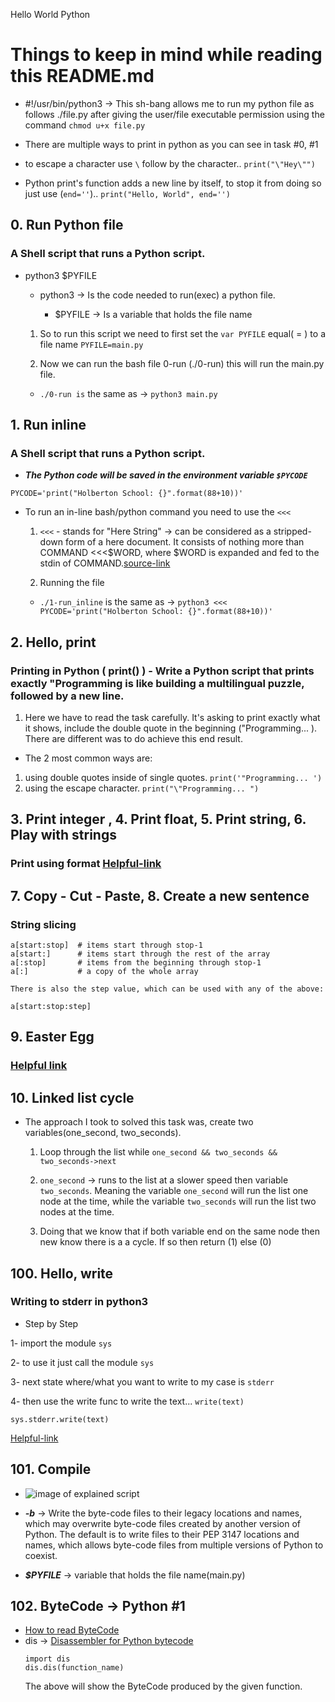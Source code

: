 Hello World Python

# Things to keep in mind while reading this README.md

- #!/usr/bin/python3 -> This sh-bang allows me to run my python file as follows ./file.py
after giving the user/file executable permission using the command `chmod u+x file.py`

- There are multiple ways to print in python as you can see in task #0, #1

- to escape a character use `\` follow by the character.. `print("\"Hey\"")`

- Python print's function adds a new line by itself, to stop it from doing so just use (`end=''`).. `print("Hello, World", end='')`


## 0. Run Python file

### A Shell script that runs a Python script.

- python3 $PYFILE

  - python3 -> Is the code needed to run(exec) a python file.

    - $PYFILE -> Is a variable that holds the file name

  1. So to run this script we need to first set the `var PYFILE` equal( = ) to a file name
    `PYFILE=main.py`

  2. Now we can run the bash file 0-run (./0-run) this will run the main.py file.
    - `./0-run is` the same as -> `python3 main.py`

## 1. Run inline

### A Shell script that runs a Python script.

- ***The Python code will be saved in the environment variable `$PYCODE`***

`PYCODE='print("Holberton School: {}".format(88+10))'`

  - To run an in-line bash/python command you need to use the `<<<`

    1. `<<<` - stands for "Here String" -> can be considered as a stripped-down form of a here document. It consists of nothing more than COMMAND <<<$WORD, where $WORD is expanded and fed to the stdin of COMMAND.[source-link](https://linux.die.net/abs-guide/x15683.html)

    2. Running the file

      - `./1-run_inline` is the same as -> `python3 <<< PYCODE='print("Holberton School: {}".format(88+10))'`

## 2. Hello, print

### Printing in Python (    print()   ) - Write a Python script that prints exactly "Programming is like building a multilingual puzzle, followed by a new line.

1. Here we have to read the task carefully. It's asking to print exactly what it shows, include the double quote in the beginning ("Programming... ). There are different was to do achieve this end result.

  - The 2 most common ways are:

  1. using double quotes inside of single quotes. `print('"Programming... ')`
  2. using the escape character. `print("\"Programming... ")`

## 3. Print integer , 4. Print float, 5. Print string, 6. Play with strings

### Print using format [Helpful-link](https://pyformat.info/)

## 7. Copy - Cut - Paste, 8. Create a new sentence

### String slicing

```
a[start:stop]  # items start through stop-1
a[start:]      # items start through the rest of the array
a[:stop]       # items from the beginning through stop-1
a[:]           # a copy of the whole array

There is also the step value, which can be used with any of the above:

a[start:stop:step]
```
## 9. Easter Egg

### [Helpful link](https://www.python.org/dev/peps/pep-0020/)

## 10. Linked list cycle

- The approach I took to solved this task was, create two variables(one_second, two_seconds).

    1. Loop through the list while `one_second && two_seconds && two_seconds->next`

    2. `one_second` -> runs to the list at a slower speed then variable `two_seconds`. Meaning the variable `one_second` will run the list one node at the time, while the variable `two_seconds` will run the list two nodes at the time.

    3. Doing that we know that if both variable end on the same node then new know there is a a cycle. If so then return (1) else (0)

## 100. Hello, write

### Writing to stderr in python3

- Step by Step

1- import the module `sys`

2- to use it just call the module `sys`

3- next state where/what you want to write to my case is `stderr`

4- then use the write func to write the text... `write(text)`

```
sys.stderr.write(text)
```
[Helpful-link](https://docs.python.org/3/library/sys.html)

## 101. Compile

- ![image of explained script](https://lh3.googleusercontent.com/R5kKIPEOk_trUoeZEALUKYdeQL_jpmYeja05-1hMPGNabQbXyQdSTj_rW9XC8fdRf1Ni2R0SspOkwVjE6DyMNMK32H7KCBXnG7tn3jMo7MZ3bNccF2g6mUnkhUNyBMmejo0H-besLPcbTWBmEQxZatwZTp4SqA43_u5TeHbk-EB_J0eJX38zCeRp1k1UqG0-ovBDZKVNh-xPFyH-OQa4F_R9meLzwRbIne4TWZKhBX0plWXTMlMRC2ezc_oRhD7YKeJHAwpu2dELyAYekklqdetGntQejlS3jfA9wan0wfjmnKYU9aleYe160eSVKx8NJg4lFZdgXrbjhs6YZ6FB1XP7KR-VwBAgknBf5uzQRVa5EkzgrKQ_YhnI2ACA8myZjHSrMnkV2EsI4dsr3Pg1_SehhtYZH_OdHw9U27OZyzQ2AQ2Xog_WYXFsGQJx7tCDzw_L-CkmSGXCkcoxm4SbRJoAQy7KH7-d9KT4Vb4-yOnIRsG_YjQOKlEUFPA1bgzTmOWq5zLfygdc4VZrINS4rereZiCtj2w3hRev8KEUs1rJU8TbrDM_gNJ2i21v6WU_BIsFr7h_E3t1eDlnXDT208G4TSMXLR_jzC9wY0SLae3T5NO3pBPPEsG7Zk90eKwucWdqAwnkXqyrlKxFKu8dmH1c-j36B6nuypw-2pkAZ9HCdVdQyZLkQXIH9S1C=w2214-h670-no)

- ***-b*** -> Write the byte-code files to their legacy locations and names, which may overwrite byte-code files created by another version of Python. The default is to write files to their PEP 3147 locations and names, which allows byte-code files from multiple versions of Python to coexist.

- ***$PYFILE*** -> variable that holds the file name(main.py)

## 102. ByteCode -> Python #1

- [How to read ByteCode](https://opensource.com/article/18/4/introduction-python-bytecode)
- dis -> [Disassembler for Python bytecode](https://docs.python.org/3.4/library/dis.html)
  ```
  import dis
  dis.dis(function_name)
  ```
  The above will show the ByteCode produced by the given function.
